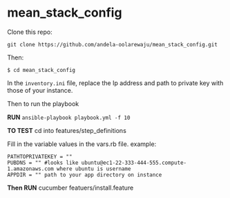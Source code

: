 # mean_stack_config

Clone this repo: 

```git clone https://github.com/andela-oolarewaju/mean_stack_config.git ```

Then:

```$ cd mean_stack_config```

In the ```inventory.ini``` file, replace the Ip address and path to private key with those of your instance.

Then to run the playbook

**RUN** `ansible-playbook playbook.yml -f 10`

**TO TEST**
cd into features/step_definitions

Fill in the variable values in the vars.rb file. example:

```
PATHTOPRIVATEKEY = ""
PUBDNS = "" #looks like ubuntu@ec1-22-333-444-555.compute-1.amazonaws.com where ubuntu is username
APPDIR = "" path to your app directory on instance
```

**Then RUN** cucumber featuers/install.feature